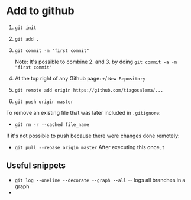 # Add to github

1. `git init`

2. `git add .`

3. `git commit -m "first commit"`

   Note: It's possible to combine 2. and 3. by doing `git commit -a -m "first commit"`

4. At the top right of any Github page: `+`/ `New Repository`

5. `git remote add origin https://github.com/tiagosalema/...`

6. `git push origin master`

To remove an existing file that was later included in `.gitignore`:

+ `git rm -r --cached file_name`

If it's not possible to push because there were changes done remotely:

+ `git pull --rebase origin master`
  After executing this once, t



## Useful snippets

+ `git log --oneline --decorate --graph --all` -- logs all branches in a graph
+ 